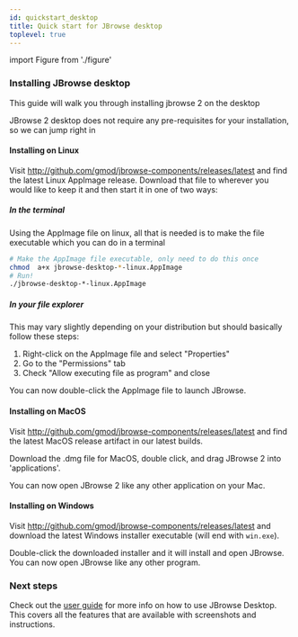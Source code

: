 ```yaml
---
id: quickstart_desktop
title: Quick start for JBrowse desktop
toplevel: true
---
```


import Figure from './figure'

### Installing JBrowse desktop

This guide will walk you through installing jbrowse 2 on the desktop

JBrowse 2 desktop does not require any pre-requisites for your installation, so
we can jump right in

#### Installing on Linux

Visit http://github.com/gmod/jbrowse-components/releases/latest and find the
latest Linux AppImage release. Download that file to wherever you would like to
keep it and then start it in one of two ways:

##### In the terminal

Using the AppImage file on linux, all that is needed is to make the file
executable which you can do in a terminal

```sh
# Make the AppImage file executable, only need to do this once
chmod  a+x jbrowse-desktop-*-linux.AppImage
# Run!
./jbrowse-desktop-*-linux.AppImage
```

##### In your file explorer

This may vary slightly depending on your distribution but should basically
follow these steps:

1. Right-click on the AppImage file and select "Properties"
2. Go to the "Permissions" tab
3. Check "Allow executing file as program" and close

You can now double-click the AppImage file to launch JBrowse.

#### Installing on MacOS

Visit http://github.com/gmod/jbrowse-components/releases/latest and find the
latest MacOS release artifact in our latest builds.

Download the .dmg file for MacOS, double click, and drag JBrowse 2 into 'applications'.

You can now open JBrowse 2 like any other application on your Mac.

#### Installing on Windows

Visit http://github.com/gmod/jbrowse-components/releases/latest and download the
latest Windows installer executable (will end with `win.exe`).

Double-click the downloaded installer and it will install and open JBrowse.
You can now open JBrowse like any other program.

### Next steps

Check out the [user guide](../user_guide) for more info on how to use JBrowse
Desktop. This covers all the features that are available with screenshots and
instructions.
